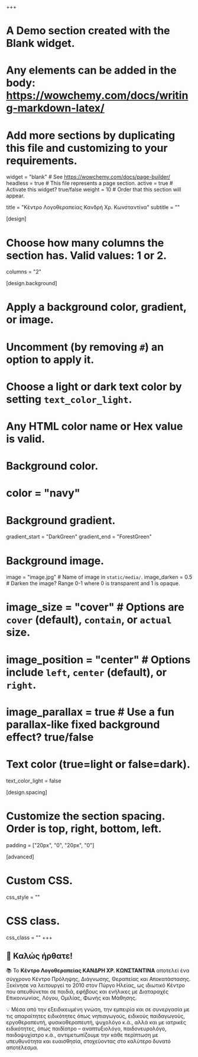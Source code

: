 +++
# A Demo section created with the Blank widget.
# Any elements can be added in the body: https://wowchemy.com/docs/writing-markdown-latex/
# Add more sections by duplicating this file and customizing to your requirements.

widget = "blank"  # See https://wowchemy.com/docs/page-builder/
headless = true  # This file represents a page section.
active = true  # Activate this widget? true/false
weight = 10  # Order that this section will appear.

title = "Κέντρο Λογοθεραπείας Κανδρή Χρ. Κωνσταντίνα"
subtitle = ""

[design]
  # Choose how many columns the section has. Valid values: 1 or 2.
  columns = "2"

[design.background]
  # Apply a background color, gradient, or image.
  #   Uncomment (by removing `#`) an option to apply it.
  #   Choose a light or dark text color by setting `text_color_light`.
  #   Any HTML color name or Hex value is valid.

  # Background color.
  # color = "navy"
  
  # Background gradient.
  gradient_start = "DarkGreen"
  gradient_end = "ForestGreen"
  
  # Background image.
   image = "image.jpg"  # Name of image in `static/media/`.
   image_darken = 0.5  # Darken the image? Range 0-1 where 0 is transparent and 1 is opaque.
  # image_size = "cover"  #  Options are `cover` (default), `contain`, or `actual` size.
  # image_position = "center"  # Options include `left`, `center` (default), or `right`.
  # image_parallax = true  # Use a fun parallax-like fixed background effect? true/false
  
  # Text color (true=light or false=dark).
  text_color_light = false

[design.spacing]
  # Customize the section spacing. Order is top, right, bottom, left.
  padding = ["20px", "0", "20px", "0"]

[advanced]
 # Custom CSS. 
 css_style = ""
 
 # CSS class.
 css_class = ""
+++

## 👋 Καλώς ήρθατε!

📚 Το **Κέντρο Λογοθεραπείας ΚΑΝΔΡΗ ΧΡ. ΚΩΝΣΤΑΝΤΙΝΑ** αποτελεί ένα σύγχρονο Κέντρο Πρόληψης, Διάγνωσης, Θεραπείας και Αποκατάστασης. Ξεκίνησε να λειτουργεί το 2010 στον Πύργο Ηλείας, ως ιδιωτικό Κέντρο που απευθύνεται σε παιδιά, εφήβους και ενήλικες με Διαταραχές Επικοινωνίας, Λόγου, Ομιλίας, Φωνής και Μάθησης. 

💡 Μέσα από την εξειδικευμένη γνώση, την εμπειρία και σε συνεργασία με τις απαραίτητες ειδικότητες όπως νηπιαγωγούς, ειδικούς παιδαγωγούς, εργοθεραπευτή, φυσικοθεραπευτή, ψυχολόγο κ.ά., αλλά και με ιατρικές ειδικότητες, όπως παιδίατρο – αναπτυξιολόγο, παιδονευρολόγο, παιδοψυχίατρο κ.ά., αντιμετωπίζουμε την κάθε περίπτωση με υπευθυνότητα και ευαισθησία, στοχεύοντας στο καλύτερο δυνατό αποτέλεσμα.

